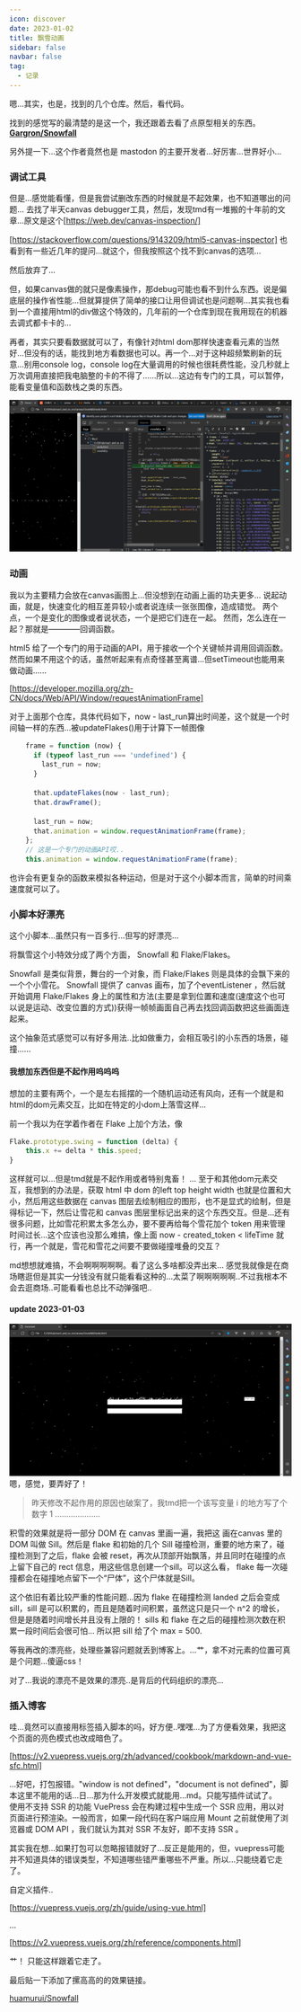 ```yaml
---
icon: discover
date: 2023-01-02
title: 飘雪动画
sidebar: false
navbar: false
tag:
  - 记录
---
```


嗯...其实，也是，找到的几个仓库。然后，看代码。

找到的感觉写的最清楚的是这一个，我还跟着去看了点原型相关的东西。
**[Gargron/Snowfall](https://github.com/Gargron/Snowfall)**

另外提一下...这个作者竟然也是 mastodon 的主要开发者...好厉害...世界好小...

### 调试工具

但是...感觉能看懂，但是我尝试删改东西的时候就是不起效果，也不知道哪出的问题...
去找了半天canvas debugger工具，然后，发现tmd有一堆搬的十年前的文章...原文是这个[https://web.dev/canvas-inspection/]

[https://stackoverflow.com/questions/9143209/html5-canvas-inspector]
也看到有一些近几年的提问...就这个，但我按照这个找不到canvas的选项...

然后放弃了...

但，如果canvas做的就只是像素操作，那debug可能也看不到什么东西。说是偏底层的操作省性能...但就算提供了简单的接口让用但调试也是问题啊...其实我也看到一个直接用html的div做这个特效的，几年前的一个仓库到现在我用现在的机器去调式都卡卡的...

再者，其实只要看数据就可以了，有像针对html dom那样快速查看元素的当然好...但没有的话，能找到地方看数据也可以。再一个...对于这种超频繁刷新的玩意...别用console log，console log在大量调用的时候也很耗费性能，没几秒就上万次调用直接把我电脑整的卡的不得了......所以...这边有专门的工具，可以暂停，能看变量值和函数栈之类的东西。

![canvas-debug](../img/canvas-snowfall.png)

### 动画

我以为主要精力会放在canvas画图上...但没想到在动画上画的功夫更多...
说起动画，就是，快速变化的相互差异较小或者说连续一张张图像，造成错觉。
两个点，一个是变化的图像或者说状态，一个是把它们连在一起。
然而，怎么连在一起？那就是————回调函数。

html5 给了一个专门的用于动画的API，用于接收一个个关键帧并调用回调函数。然而如果不用这个的话，虽然听起来有点奇怪甚至离谱...但setTimeout也能用来做动画......

[https://developer.mozilla.org/zh-CN/docs/Web/API/Window/requestAnimationFrame]

对于上面那个仓库，具体代码如下，now - last_run算出时间差，这个就是一个时间轴一样的东西...被updateFlakes()用于计算下一帧图像

```js
    frame = function (now) {
      if (typeof last_run === 'undefined') {
        last_run = now;
      }

      that.updateFlakes(now - last_run);
      that.drawFrame();

      last_run = now;
      that.animation = window.requestAnimationFrame(frame);
    };
    // 这是一个专门的动画API哎..
    this.animation = window.requestAnimationFrame(frame);
```

也许会有更复杂的函数来模拟各种运动，但是对于这个小脚本而言，简单的时间乘速度就可以了。

### 小脚本好漂亮

这个小脚本...虽然只有一百多行...但写的好漂亮...

将飘雪这个小特效分成了两个方面， Snowfall 和 Flake/Flakes。

Snowfall 是类似背景，舞台的一个对象，而 Flake/Flakes 则是具体的会飘下来的一个个小雪花。 Snowfall 提供了 canvas 画布，加了个eventListener ，然后就开始调用 Flake/Flakes 身上的属性和方法(主要是拿到位置和速度(速度这个也可以说是运动、改变位置的方式))获得一帧帧画面自己再去找回调函数把这些画面连起来。

这个抽象范式感觉可以有好多用法..比如做重力，会相互吸引的小东西的场景，碰撞......

#### 我想加东西但是不起作用呜呜呜

想加的主要有两个，一个是左右摇摆的一个随机运动还有风向，还有一个就是和html的dom元素交互，比如在特定的小dom上落雪这样...

前一个我以为在学着作者在 Flake 上加个方法，像

```js
Flake.prototype.swing = function (delta) {
    this.x += delta * this.speed; 
}
```

这样就可以...但是tmd就是不起作用或者特别鬼畜！
...
至于和其他dom元素交互，我想到的办法是，获取 html 中 dom 的left top height width 也就是位置和大小，然后用这些数据在 canvas 图层去绘制相应的图形，也不是显式的绘制，但是得标记一下，然后让雪花和 canvas 图层里标记出来的这个东西交互。但是...还有很多问题，比如雪花积累太多怎么办，要不要再给每个雪花加个 token 用来管理时间过长...这个应该也没那么难搞，像上面 now - created_token < lifeTime 就行，再一个就是，雪花和雪花之间要不要做碰撞堆叠的交互？

md想想就难搞，不会啊啊啊啊啊。看了这么多啥都没弄出来...
感觉我就像是在商场瞎逛但是其实一分钱没有就只能看看这种的...太菜了啊啊啊啊啊..不过我根本不会去逛商场..可能看看也总比不动弹强吧..

#### update 2023-01-03

![snowfall-with-sill](../img/canvas-snowfall2.png)
嗯，感觉，要弄好了！

>昨天修改不起作用的原因也破案了，我tmd把一个该写变量 i 的地方写了个数字 1 ....................

积雪的效果就是将一部分 DOM 在 canvas 里画一遍，我把这 画在canvas 里的 DOM 叫做 Sill。然后是 flake 和初始的几个 Sill 碰撞检测，重要的地方来了，碰撞检测到了之后，flake 会被 reset，再次从顶部开始飘落，并且同时在碰撞的点上留下自己的 rect 信息，用这些信息创建一个sill。可以这么看， flake 每一次碰撞都会在碰撞地点留下一个“尸体”，这个尸体就是Sill。

这个依旧有着比较严重的性能问题...因为 flake 在碰撞检测 landed 之后会变成 sill，sill 是可以积累的，而且是随着时间积累，虽然这只是只一个 n^2 的增长，但是是随着时间增长并且没有上限的！ sills 和 flake 在之后的碰撞检测次数在积累一段时间后会很可怕...
所以把 sill 给了个 max = 500.

等我再改的漂亮些，处理些兼容问题就丢到博客上。...艹，拿不对元素的位置可真是个问题...傻逼css！

对了...我说的漂亮不是效果的漂亮..是背后的代码组织的漂亮...

### 插入博客

哇...竟然可以直接用标签插入脚本的吗，好方便..嘿嘿...为了方便看效果，我把这个页面的亮色模式也改成暗色了。

[https://v2.vuepress.vuejs.org/zh/advanced/cookbook/markdown-and-vue-sfc.html]

...好吧，打包报错。"window is not defined"，"document is not defined"，脚本这里不能用的话...日...那为什么开发模式就能用...md。只能写插件试试了。\
使用不支持 SSR 的功能
VuePress 会在构建过程中生成一个 SSR 应用，用以对页面进行预渲染。一般而言，如果一段代码在客户端应用 Mount 之前就使用了浏览器或 DOM API ，我们就认为其对 SSR 不友好，即不支持 SSR 。

其实我在想...如果打包可以忽略报错就好了...反正是能用的，但，vuepress可能并不知道具体的错误类型，不知道哪些错严重哪些不严重。所以...只能绕着它走了。

自定义插件..

[https://vuepress.vuejs.org/zh/guide/using-vue.html]

...

[https://v2.vuepress.vuejs.org/zh/reference/components.html]

艹！
只能这样跟着它走了。

最后贴一下添加了摞高高的的效果链接。

[huamurui/Snowfall](https://huamurui.github.io/Snowfall/)

<ClientOnly>
  <Snowfall />
</ClientOnly>
